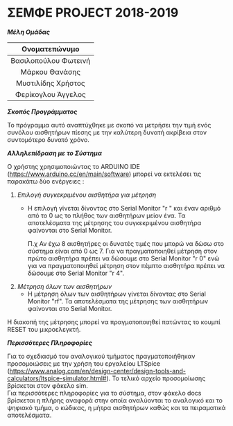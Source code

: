 # ΣΕΜΦΕ PROJECT 2018-2019

__*Μέλη Ομάδας*__

| Ονοματεπώνυμο  |
|:--------------:|
| Βασιλοπούλου Φωτεινή |
| Μάρκου Θανάσης |
| Μυστιλίδης Χρήστος |
| Φερίκογλου Άγγελος |

__*Σκοπός Προγράμματος*__

  Το πρόγραμμα αυτό αναπτύχθηκε με σκοπό να μετρήσει την τιμή  ενός  συνόλου  αισθητήρων  πίεσης  με  την
  καλύτερη δυνατή ακρίβεια στον συντομότερο δυνατό χρόνο.

__*Αλληλεπίδραση με το Σύστημα*__

  Ο  χρήστης  χρησιμοποιώντας  το  ARDUINO  IDE   (https://www.arduino.cc/en/main/software)   μπορεί   να
  εκτελέσει τις παρακάτω δύο ενέργειες :
  1. _Επιλογή συγκεκριμένου αισθητήρα για μέτρηση_
     - Η επιλογή γίνεται δίνοντας στο Serial Monitor "r " και έναν αριθμό από  το  0  ως  το  πλήθος  των
       αισθητήρων μείον ένα. Τα αποτελέσματα της  μέτρησης  του  συγκεκριμένου  αισθητήρα  φαίνονται  στο
       Serial Monitor.

       Π.χ Αν έχω 8 αισθητήρες οι δυνατές τιμές που μπορώ να δώσω στο σύστημα  είναι  από  0  ως  7.  Για
       να πραγματοποιηθεί μέτρηση στον πρώτο  αισθητήρα  πρέπει  να  δώσουμε  στο  Serial  Monitor  "r 0"
       ενώ για να πραγματοποιηθεί μέτρηση στον πέμπτο αισθητήρα  πρέπει  να  δώσουμε στο  Serial  Monitor
       "r 4".
  2. _Μέτρηση όλων των αισθητήρων_
     - Η μέτρηση όλων των αισθητήρων γίνεται δίνοντας  στο  Serial  Monitor  "rf".  Τα  αποτελέσματα  της
       μέτρησης των αισθητήρων φαίνονται στο Serial Monitor.

  Η διακοπή της μέτρησης μπορεί να πραγματοποιηθεί πατώντας το κουμπί RESET του μικροελεγκτή.

__*Περισσότερες Πληροφορίες*__

  Για το σχεδιασμό του αναλογικού τμήματος πραγματοποιήθηκαν προσομοιώσεις  με την  χρήση  του  εργαλείου
  LTSpice (https://www.analog.com/en/design-center/design-tools-and-calculators/ltspice-simulator.html#).
  Το τελικό αρχείο προσομοίωσης βρίσκεται στον φάκελο sim.  
  Για περισσότερες πληροφορίες για το σύστημα, στον φάκελο docs βρίσκεται η  πλήρης  αναφορά  στην  οποία
  αναλύονται το αναλογικό και το ψηφιακό τμήμα, ο κώδικας, η μήτρα αισθητήρων καθώς  και  τα  πειραματικά
  αποτελέσματα. 
  
